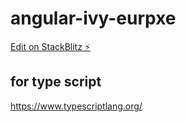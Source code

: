 # angular-ivy-eurpxe

[Edit on StackBlitz ⚡️](https://stackblitz.com/edit/angular-ivy-eurpxe)


## for type script 
https://www.typescriptlang.org/
